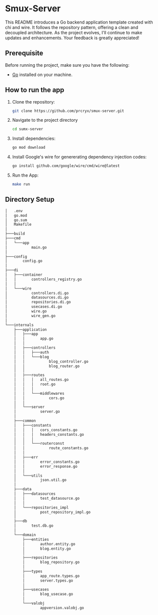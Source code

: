 # Smux-Server

This README introduces a Go backend application template created with chi and wire. It follows the repository pattern, offering a clean and decoupled architecture. As the project evolves, I'll continue to make updates and enhancements. Your feedback is greatly appreciated!

## Prerequisite

Before running the project, make sure you have the following:

- [Go](https://golang.org/) installed on your machine.

## How to run the app

1. Clone the repository:

   ```sh
   git clone https://github.com/prcryx/smux-server.git
   ```

2. Navigate to the project directory

   ```sh
   cd sumx-server
   ```

3. Install dependencies:
   ```sh
   go mod download
   ```
4. Install Google's wire for genererating dependency injection codes:
   ```sh
   go install github.com/google/wire/cmd/wire@latest
   ```
5. Run the App:
   ```sh
   make run
   ```

## Directory Setup

```bash
│   .env
│   go.mod
│   go.sum
│   Makefile
│
├───build
├───cmd
│   └───app
│           main.go
│
├───config
│       config.go
│
├───di
│   ├───container
│   │       controllers_registry.go
│   │
│   └───wire
│           controllers.di.go
│           datasources.di.go
│           repositories.di.go
│           usecases.di.go
│           wire.go
│           wire_gen.go
│
└───internals
    ├───application
    │   ├───app
    │   │       app.go
    │   │
    │   ├───controllers
    │   │   ├───auth
    │   │   └───blog
    │   │           blog_controller.go
    │   │           blog_router.go
    │   │
    │   ├───routes
    │   │   │   all_routes.go
    │   │   │   root.go
    │   │   │
    │   │   └───middlewares
    │   │           cors.go
    │   │
    │   └───server
    │           server.go
    │
    ├───common
    │   ├───constants
    │   │   │   cors_constants.go
    │   │   │   headers_constants.go
    │   │   │
    │   │   └───routerconst
    │   │           route_constants.go
    │   │
    │   ├───err
    │   │       error_constants.go
    │   │       error_response.go
    │   │
    │   └───utils
    │           json.util.go
    │
    ├───data
    │   ├───datasources
    │   │       test_datasource.go
    │   │
    │   └───repositories_impl
    │           post_repository_impl.go
    │
    ├───db
    │       test.db.go
    │
    └───domain
        ├───entities
        │       author.entity.go
        │       blog.entity.go
        │
        ├───repositories
        │       blog_repository.go
        │
        ├───types
        │       app_route.types.go
        │       server.types.go
        │
        ├───usecases
        │       blog_usecase.go
        │
        └───valobj
                appversion.valobj.go

```

